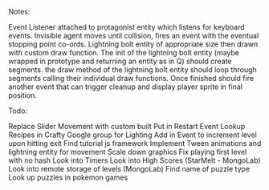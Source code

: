 Notes:

Event Listener attached to protagonist entity which listens for keyboard events. 
Invisible agent moves until collision, fires an event with the eventual stopping point co-ords.
Lightning bolt entity of appropriate size then drawn with custom draw function.
The init of the lightning bolt entity (maybe wrapped in prototype and returning an entity as in Q) should create segments.
the draw method of the lightning bolt entity should loop through segments calling their individual draw functions. 
Once finished should fire another event that can trigger cleanup and display player sprite in final position.

Todo:

Replace Slider Movement with custom built
Put in Restart Event
Lookup Recipes in Crafty Google group for Lighting
Add in Event to increment level upon hitting exit
Find tutorial js framework
Implement Tween animations and lightning entity for movement
Scale down graphics
Fix playing first level with no hash
Look into Timers
Look into High Scores (StarMelt - MongoLab)
Look into remote storage of levels (MongoLab)
Find name of puzzle type
Look up puzzles in pokemon games
